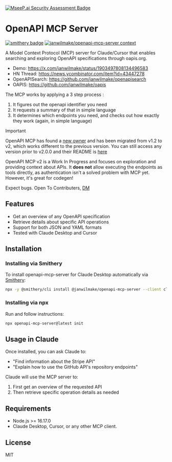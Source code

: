 [![MseeP.ai Security Assessment Badge](https://mseep.net/pr/janwilmake-openapi-mcp-server-badge.png)](https://mseep.ai/app/janwilmake-openapi-mcp-server)

# OpenAPI MCP Server

[![smithery badge](https://smithery.ai/badge/@janwilmake/openapi-mcp-server)](https://smithery.ai/server/@janwilmake/openapi-mcp-server) [![janwilmake/openapi-mcp-server context](https://badge.forgithub.com/janwilmake/openapi-mcp-server?excludePathPatterns=README-v1.md&excludePathPatterns=*.yaml)](https://uithub.com/janwilmake/openapi-mcp-server?excludePathPatterns=README-v1.md&excludePathPatterns=*.yaml)

A Model Context Protocol (MCP) server for Claude/Cursor that enables searching and exploring OpenAPI specifications through oapis.org.

- Demo: https://x.com/janwilmake/status/1903497808134496583
- HN Thread: https://news.ycombinator.com/item?id=43447278
- OpenAPISearch: https://github.com/janwilmake/openapisearch
- OAPIS: https://github.com/janwilmake/oapis

The MCP works by applying a 3 step process :

1. It figures out the openapi identifier you need
2. It requests a summary of that in simple language
3. It determines which endpoints you need, and checks out how exactly they work (again, in simple language)

> [!IMPORTANT]
> OpenAPI MCP has found a [new owner](https://github.com/janwilmake) and has been migrated from v1.2 to v2, which works different to the previous version. You can still access any version prior to v2.0.0 and their README is [here](README-v1.md)
>
> OpenAPI MCP v2 is a Work In Progress and focuses on exploration and providing context about APIs. It **does not** allow executing the endpoints as tools directly, as authentication isn't a solved problem with MCP yet. However, it's great for codegen!
>
> Expect bugs. Open To Contributers, [DM](https://x.com/janwilmake)

## Features

- Get an overview of any OpenAPI specification
- Retrieve details about specific API operations
- Support for both JSON and YAML formats
- Tested with Claude Desktop and Cursor

## Installation

### Installing via Smithery

To install openapi-mcp-server for Claude Desktop automatically via [Smithery](https://smithery.ai/server/@janwilmake/openapi-mcp-server):

```bash
npx -y @smithery/cli install @janwilmake/openapi-mcp-server --client claude
```

### Installing via npx

Run and follow instructions:

```bash
npx openapi-mcp-server@latest init
```

## Usage in Claude

Once installed, you can ask Claude to:

- "Find information about the Stripe API"
- "Explain how to use the GitHub API's repository endpoints"

Claude will use the MCP server to:

1. First get an overview of the requested API
2. Then retrieve specific operation details as needed

## Requirements

- Node.js >= 16.17.0
- Claude Desktop, Cursor, or any other MCP client.

## License

MIT
